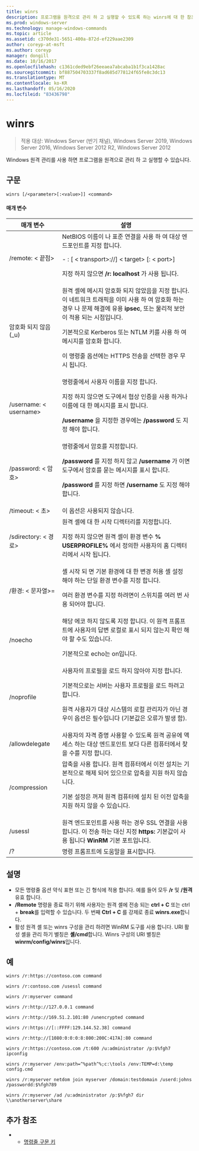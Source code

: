 ```yaml
---
title: winrs
description: 프로그램을 원격으로 관리 하 고 실행할 수 있도록 하는 winrs에 대 한 참조 항목입니다.
ms.prod: windows-server
ms.technology: manage-windows-commands
ms.topic: article
ms.assetid: c370de31-5651-400a-872d-ef229aae2309
author: coreyp-at-msft
ms.author: coreyp
manager: dongill
ms.date: 10/16/2017
ms.openlocfilehash: c1361cded9ebf26eeaea7abcaba1b1f3ca1428ac
ms.sourcegitcommit: bf887504703337f8ad685d778124f65fe8c3dc13
ms.translationtype: MT
ms.contentlocale: ko-KR
ms.lasthandoff: 05/16/2020
ms.locfileid: "83436798"
---
```

# <a name="winrs"></a>winrs

> 적용 대상: Windows Server (반기 채널), Windows Server 2019, Windows Server 2016, Windows Server 2012 R2, Windows Server 2012

Windows 원격 관리를 사용 하면 프로그램을 원격으로 관리 하 고 실행할 수 있습니다.
## <a name="syntax"></a>구문
```
winrs [/<parameter>[:<value>]] <command>
```
#### <a name="parameters"></a>매개 변수

|           매개 변수            |                                                                                                                                                                                    설명                                                                                                                                                                                     |
|--------------------------------|------------------------------------------------------------------------------------------------------------------------------------------------------------------------------------------------------------------------------------------------------------------------------------------------------------------------------------------------------------------------------------|
|      /remote: \< 끝점>       |                                                                                          NetBIOS 이름이 나 표준 연결을 사용 하 여 대상 엔드포인트를 지정 합니다.<p>-   <url>: [ \< transport>://] \< target> [: \< port>]<p>지정 하지 않으면 **/r: localhost** 가 사용 됩니다.                                                                                          |
|          암호화 되지 않음 (_u)          | 원격 셸에 메시지 암호화 되지 않았음을 지정 합니다. 이 네트워크 트래픽을 이미 사용 하 여 암호화 하는 경우 나 문제 해결에 유용 **ipsec**, 또는 물리적 보안이 적용 되는 시점입니다.<p>기본적으로 Kerberos 또는 NTLM 키를 사용 하 여 메시지를 암호화 합니다.<p>이 명령줄 옵션에는 HTTPS 전송을 선택한 경우 무시 됩니다. |
|     /username: \< username>      |                                                                                명령줄에서 사용자 이름을 지정 합니다.<p>지정 하지 않으면 도구에서 협상 인증을 사용 하거나 이름에 대 한 메시지를 표시 합니다.<p>**/username** 을 지정한 경우에는 **/password** 도 지정 해야 합니다.                                                                                 |
|     /password: \< 암호>      |                                                                           명령줄에서 암호를 지정합니다.<p>**/password** 를 지정 하지 않고 **/username** 가 이면 도구에서 암호를 묻는 메시지를 표시 합니다.<p>**/password** 를 지정 하면 **/username** 도 지정 해야 합니다.                                                                            |
|      /timeout: \< 초>       |                                                                                                                                                                             이 옵션은 사용되지 않습니다.                                                                                                                                                                             |
|       /sdirectory: \< 경로>       |                                                                                            원격 셸에 대 한 시작 디렉터리를 지정합니다.<p>지정 하지 않으면 원격 셸이 환경 변수 **% USERPROFILE%** 에서 정의한 사용자의 홈 디렉터리에서 시작 됩니다.                                                                                             |
| /환경: \< 문자열>=<value> |                                                                          셸 시작 되 면 기본 환경에 대 한 변경 허용 셸 설정 해야 하는 단일 환경 변수를 지정 합니다.<p>여러 환경 변수를 지정 하려면이 스위치를 여러 번 사용 되어야 합니다.                                                                          |
|            /noecho             |                                                                                                    해당 에코 하지 않도록 지정 합니다. 이 원격 프롬프트에 사용자의 답변 로컬로 표시 되지 않는지 확인 해야 할 수도 있습니다.<p>기본적으로 echo는 on입니다.                                                                                                    |
|           /noprofile           |                                              사용자의 프로필을 로드 하지 않아야 지정 합니다.<p>기본적으로는 서버는 사용자 프로필을 로드 하려고 합니다.<p>원격 사용자가 대상 시스템의 로컬 관리자가 아닌 경우이 옵션은 필수입니다 (기본값은 오류가 발생 함).                                               |
|         /allowdelegate         |                                                                                                                  사용자의 자격 증명 사용할 수 있도록 원격 공유에 액세스 하는 대상 엔드포인트 보다 다른 컴퓨터에서 찾을 수를 지정 합니다.                                                                                                                   |
|          /compression          |                                                                           압축을 사용 합니다.  원격 컴퓨터에서 이전 설치는 기본적으로 해제 되어 있으므로 압축을 지원 하지 않습니다.<p>기본 설정은 꺼져 원격 컴퓨터에 설치 된 이전 압축을 지원 하지 않을 수 있습니다.                                                                           |
|            /usessl             |                                                                                                               원격 엔드포인트를 사용 하는 경우 SSL 연결을 사용 합니다.  이 전송 하는 대신 지정 **https:** 기본값이 사용 됩니다 **WinRM** 기본 포트입니다.                                                                                                                |
|               /?               |                                                                                                                                                                        명령 프롬프트에 도움말을 표시합니다.                                                                                                                                                                        |

## <a name="remarks"></a>설명
-   모든 명령줄 옵션 약식 표현 또는 긴 형식에 적용 합니다. 예를 들어 모두 **/r** 및 **/원격** 유효 합니다.
-   **/Remote** 명령을 종료 하기 위해 사용자는 원격 셸에 전송 되는 **ctrl + C** 또는 ctrl + **break**를 입력할 수 있습니다. 두 번째 **Ctrl + C** 를 강제로 종료 **winrs.exe**합니다.
-   활성 원격 셸 또는 winrs 구성을 관리 하려면 WinRM 도구를 사용 합니다.  URI 활성 셸을 관리 하기 별칭은 **셸/cmd**합니다.  Winrs 구성의 URI 별칭은 **winrm/config/winrs**입니다.

## <a name="examples"></a>예
```
winrs /r:https://contoso.com command
```
```
winrs /r:contoso.com /usessl command
```
```
winrs /r:myserver command
```
```
winrs /r:http://127.0.0.1 command
```
```
winrs /r:http://169.51.2.101:80 /unencrypted command
```
```
winrs /r:https://[::FFFF:129.144.52.38] command
```
```
winrs /r:http://[1080:0:0:0:8:800:200C:417A]:80 command
```
```
winrs /r:https://contoso.com /t:600 /u:administrator /p:$%fgh7 ipconfig
```
```
winrs /r:myserver /env:path=^%path^%;c:\tools /env:TEMP=d:\temp config.cmd
```
```
winrs /r:myserver netdom join myserver /domain:testdomain /userd:johns /passwordd:$%fgh789
```
```
winrs /r:myserver /ad /u:administrator /p:$%fgh7 dir \\anotherserver\share
```

## <a name="additional-references"></a>추가 참조
-   - [명령줄 구문 키](command-line-syntax-key.md)

